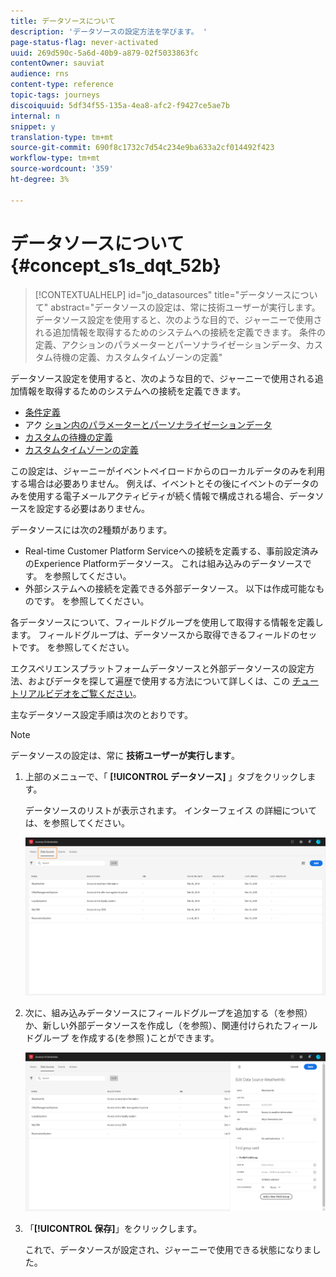 ```yaml
---
title: データソースについて
description: 'データソースの設定方法を学びます。 '
page-status-flag: never-activated
uuid: 269d590c-5a6d-40b9-a879-02f5033863fc
contentOwner: sauviat
audience: rns
content-type: reference
topic-tags: journeys
discoiquuid: 5df34f55-135a-4ea8-afc2-f9427ce5ae7b
internal: n
snippet: y
translation-type: tm+mt
source-git-commit: 690f8c1732c7d54c234e9ba633a2cf014492f423
workflow-type: tm+mt
source-wordcount: '359'
ht-degree: 3%

---
```



# データソースについて {#concept_s1s_dqt_52b}

>[!CONTEXTUALHELP]
>id="jo_datasources"
>title="データソースについて"
>abstract="データソースの設定は、常に技術ユーザーが実行します。 データソース設定を使用すると、次のような目的で、ジャーニーで使用される追加情報を取得するためのシステムへの接続を定義できます。 条件の定義、アクションのパラメーターとパーソナライゼーションデータ、カスタム待機の定義、カスタムタイムゾーンの定義"

データソース設定を使用すると、次のような目的で、ジャーニーで使用される追加情報を取得するためのシステムへの接続を定義できます。

* [条件定義](../building-journeys/condition-activity.md)
* アク [ション内のパラメーターとパーソナライゼーションデータ](../action/action.md)
* [カスタムの待機の定義](../building-journeys/wait-activity.md#custom)
* [カスタムタイムゾーンの定義](../building-journeys/timezone-management.md)

この設定は、ジャーニーがイベントペイロードからのローカルデータのみを利用する場合は必要ありません。 例えば、イベントとその後にイベントのデータのみを使用する電子メールアクティビティが続く情報で構成される場合、データソースを設定する必要はありません。

データソースには次の2種類があります。

* Real-time Customer Platform Serviceへの接続を定義する、事前設定済みのExperience Platformデータソース。 これは組み込みのデータソースです。 [](../datasource/adobe-experience-platform-data-source.md)を参照してください。
* 外部システムへの接続を定義できる外部データソース。 以下は作成可能なものです。 [](../datasource/external-data-sources.md)を参照してください。

各データソースについて、フィールドグループを使用して取得する情報を定義します。 フィールドグループは、データソースから取得できるフィールドのセットです。 [](../datasource/field-groups.md)を参照してください。

エクスペリエンスプラットフォームデータソースと外部データソースの設定方法、およびデータを探して遍歴で使用する方法について詳しくは、この [チュートリアルビデオをご覧ください](https://docs.adobe.com/content/help/en/platform-learn/tutorials/journey-orchestration/configure-data-sources.html)。

主なデータソース設定手順は次のとおりです。

>[!NOTE]
>
>データソースの設定は、常に **技術ユーザーが実行します**。

1. 上部のメニューで、「 **[!UICONTROL データソース]** 」タブをクリックします。

   データソースのリストが表示されます。 インターフェイス [](../about/user-interface.md) の詳細については、を参照してください。

   ![](../assets/journey18.png)

1. 次に、組み込みデータソースにフィールドグループを追加する（を参照）か、新しい外部データソースを作成し（を参照）、関連付けられたフィールドグループ [](../datasource/adobe-experience-platform-data-source.md)を作成する(を参照 [](../datasource/external-data-sources.md)[](../datasource/field-groups.md))ことができます。

   ![](../assets/journey23.png)

1. 「**[!UICONTROL 保存]**」をクリックします。

   これで、データソースが設定され、ジャーニーで使用できる状態になりました。
